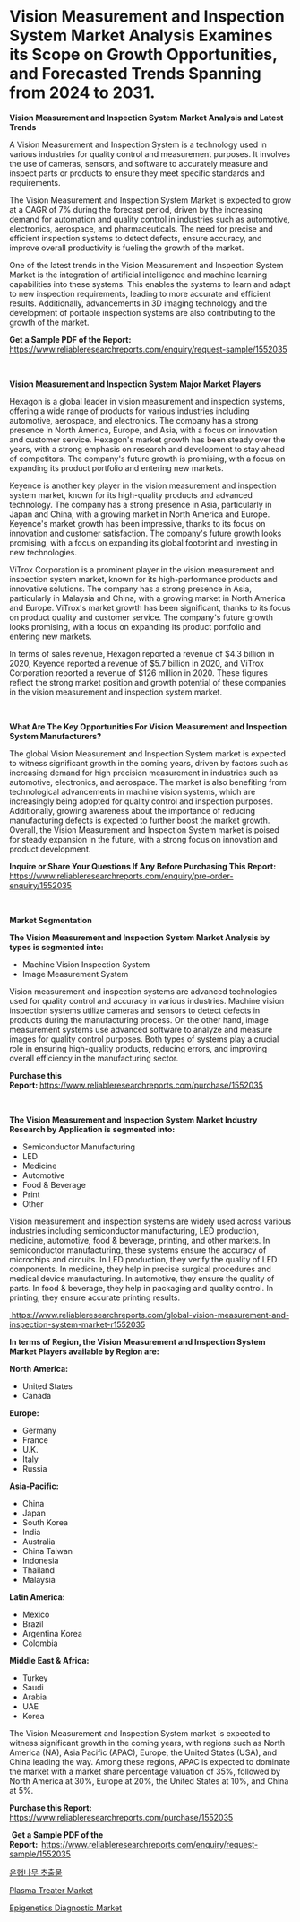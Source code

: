 <p><h1>Vision Measurement and Inspection System Market Analysis Examines its Scope on Growth Opportunities, and Forecasted Trends Spanning from 2024 to 2031.</h1></p><p><strong>Vision Measurement and Inspection System Market Analysis and Latest Trends</strong></p>
<p><p>A Vision Measurement and Inspection System is a technology used in various industries for quality control and measurement purposes. It involves the use of cameras, sensors, and software to accurately measure and inspect parts or products to ensure they meet specific standards and requirements.</p><p>The Vision Measurement and Inspection System Market is expected to grow at a CAGR of 7% during the forecast period, driven by the increasing demand for automation and quality control in industries such as automotive, electronics, aerospace, and pharmaceuticals. The need for precise and efficient inspection systems to detect defects, ensure accuracy, and improve overall productivity is fueling the growth of the market.</p><p>One of the latest trends in the Vision Measurement and Inspection System Market is the integration of artificial intelligence and machine learning capabilities into these systems. This enables the systems to learn and adapt to new inspection requirements, leading to more accurate and efficient results. Additionally, advancements in 3D imaging technology and the development of portable inspection systems are also contributing to the growth of the market.</p></p>
<p><strong>Get a Sample PDF of the Report:&nbsp;</strong> <a href="https://www.reliableresearchreports.com/enquiry/request-sample/1552035">https://www.reliableresearchreports.com/enquiry/request-sample/1552035</a></p>
<p>&nbsp;</p>
<p><strong>Vision Measurement and Inspection System Major Market Players</strong></p>
<p><p>Hexagon is a global leader in vision measurement and inspection systems, offering a wide range of products for various industries including automotive, aerospace, and electronics. The company has a strong presence in North America, Europe, and Asia, with a focus on innovation and customer service. Hexagon's market growth has been steady over the years, with a strong emphasis on research and development to stay ahead of competitors. The company's future growth is promising, with a focus on expanding its product portfolio and entering new markets.</p><p>Keyence is another key player in the vision measurement and inspection system market, known for its high-quality products and advanced technology. The company has a strong presence in Asia, particularly in Japan and China, with a growing market in North America and Europe. Keyence's market growth has been impressive, thanks to its focus on innovation and customer satisfaction. The company's future growth looks promising, with a focus on expanding its global footprint and investing in new technologies.</p><p>ViTrox Corporation is a prominent player in the vision measurement and inspection system market, known for its high-performance products and innovative solutions. The company has a strong presence in Asia, particularly in Malaysia and China, with a growing market in North America and Europe. ViTrox's market growth has been significant, thanks to its focus on product quality and customer service. The company's future growth looks promising, with a focus on expanding its product portfolio and entering new markets.</p><p>In terms of sales revenue, Hexagon reported a revenue of $4.3 billion in 2020, Keyence reported a revenue of $5.7 billion in 2020, and ViTrox Corporation reported a revenue of $126 million in 2020. These figures reflect the strong market position and growth potential of these companies in the vision measurement and inspection system market.</p></p>
<p>&nbsp;</p>
<p><strong>What Are The Key Opportunities For Vision Measurement and Inspection System Manufacturers?</strong></p>
<p><p>The global Vision Measurement and Inspection System market is expected to witness significant growth in the coming years, driven by factors such as increasing demand for high precision measurement in industries such as automotive, electronics, and aerospace. The market is also benefiting from technological advancements in machine vision systems, which are increasingly being adopted for quality control and inspection purposes. Additionally, growing awareness about the importance of reducing manufacturing defects is expected to further boost the market growth. Overall, the Vision Measurement and Inspection System market is poised for steady expansion in the future, with a strong focus on innovation and product development.</p></p>
<p><strong>Inquire or Share Your Questions If Any Before Purchasing This Report:</strong> <a href="https://www.reliableresearchreports.com/enquiry/pre-order-enquiry/1552035">https://www.reliableresearchreports.com/enquiry/pre-order-enquiry/1552035</a></p>
<p>&nbsp;</p>
<p><strong>Market Segmentation</strong></p>
<p><strong>The Vision Measurement and Inspection System Market Analysis by types is segmented into:</strong></p>
<p><ul><li>Machine Vision Inspection System</li><li>Image Measurement System</li></ul></p>
<p><p>Vision measurement and inspection systems are advanced technologies used for quality control and accuracy in various industries. Machine vision inspection systems utilize cameras and sensors to detect defects in products during the manufacturing process. On the other hand, image measurement systems use advanced software to analyze and measure images for quality control purposes. Both types of systems play a crucial role in ensuring high-quality products, reducing errors, and improving overall efficiency in the manufacturing sector.</p></p>
<p><strong>Purchase this Report:&nbsp;</strong><a href="https://www.reliableresearchreports.com/purchase/1552035">https://www.reliableresearchreports.com/purchase/1552035</a></p>
<p>&nbsp;</p>
<p><strong>The Vision Measurement and Inspection System Market Industry Research by Application is segmented into:</strong></p>
<p><ul><li>Semiconductor Manufacturing</li><li>LED</li><li>Medicine</li><li>Automotive</li><li>Food & Beverage</li><li>Print</li><li>Other</li></ul></p>
<p><p>Vision measurement and inspection systems are widely used across various industries including semiconductor manufacturing, LED production, medicine, automotive, food & beverage, printing, and other markets. In semiconductor manufacturing, these systems ensure the accuracy of microchips and circuits. In LED production, they verify the quality of LED components. In medicine, they help in precise surgical procedures and medical device manufacturing. In automotive, they ensure the quality of parts. In food & beverage, they help in packaging and quality control. In printing, they ensure accurate printing results.</p></p>
<p><a href="https://www.reliableresearchreports.com/global-vision-measurement-and-inspection-system-market-r1552035">&nbsp;https://www.reliableresearchreports.com/global-vision-measurement-and-inspection-system-market-r1552035</a></p>
<p><strong>In terms of Region, the Vision Measurement and Inspection System Market Players available by Region are:</strong></p>
<p>
    <p> <strong> North America: </strong>
        <ul>
            <li>United States</li>
            <li>Canada</li>
        </ul>
        </p> 
    <p> <strong> Europe: </strong>
        <ul>
            <li>Germany</li>
            <li>France</li>
            <li>U.K.</li>
            <li>Italy</li>
            <li>Russia</li>
        </ul>
        </p> 
    <p> <strong> Asia-Pacific: </strong>
        <ul>
            <li>China</li>
            <li>Japan</li>
            <li>South Korea</li>
            <li>India</li>
            <li>Australia</li>
            <li>China Taiwan</li>
            <li>Indonesia</li>
            <li>Thailand</li>
            <li>Malaysia</li>
        </ul>
        </p> 
    <p> <strong> Latin America: </strong>
        <ul>
            <li>Mexico</li>
            <li>Brazil</li>
            <li>Argentina Korea</li>
            <li>Colombia</li>
        </ul>
        </p> 
    <p> <strong> Middle East & Africa: </strong>
        <ul>
            <li>Turkey</li>
            <li>Saudi</li>
            <li>Arabia</li>
            <li>UAE</li>
            <li>Korea</li>
        </ul>
    </p>
    </p>
<p><p>The Vision Measurement and Inspection System market is expected to witness significant growth in the coming years, with regions such as North America (NA), Asia Pacific (APAC), Europe, the United States (USA), and China leading the way. Among these regions, APAC is expected to dominate the market with a market share percentage valuation of 35%, followed by North America at 30%, Europe at 20%, the United States at 10%, and China at 5%.</p></p>
<p><strong>Purchase this Report: </strong><a href="https://www.reliableresearchreports.com/purchase/1552035">https://www.reliableresearchreports.com/purchase/1552035</a></p>
<p>&nbsp;<strong>Get a Sample PDF of the Report:&nbsp;&nbsp;</strong><a href="https://www.reliableresearchreports.com/enquiry/request-sample/1552035">https://www.reliableresearchreports.com/enquiry/request-sample/1552035</a></p>
<p><strong></strong></p>
<p><p><a href="https://github.com/ZacharyScthmitt4465/Market-Research-Report-List-1/blob/main/962435661010.md">은행나무 추출물</a></p><p><a href="https://www.linkedin.com/pulse/plasma-treaternbspmarket-focuses-market-share-size-projected-1gs2e?trackingId=eq%2FnEirpbX2AE%2FbkboMQmw%3D%3D">Plasma Treater Market</a></p><p><a href="https://www.linkedin.com/pulse/epigenetics-diagnostic-market-share-evolution-growth-trends-2024-ygymf?trackingId=Ap1OIjIs115hX1Rmeez%2F3A%3D%3D">Epigenetics Diagnostic Market</a></p></p>